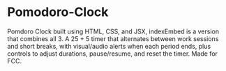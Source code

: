 # Pomodoro-Clock
Pomdoro Clock built using HTML, CSS, and JSX, indexEmbed is a version that combines all 3. A 25 + 5 timer that alternates between work sessions and short breaks, with visual/audio alerts when each period ends, plus controls to adjust durations, pause/resume, and reset the timer.
Made for FCC.
